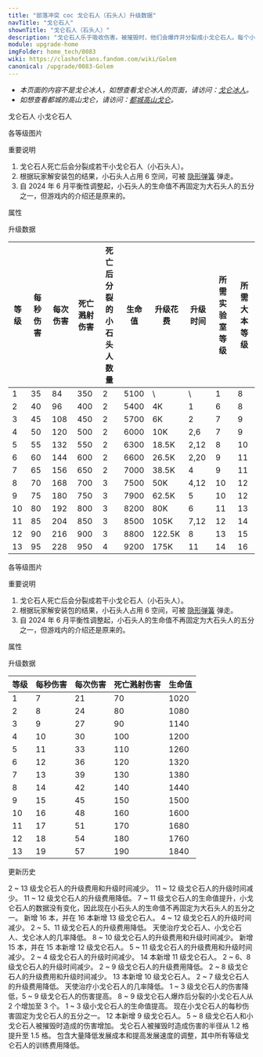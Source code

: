 ```yaml
---
title: "部落冲突 coc 戈仑石人（石头人）升级数据"
navTitle: "戈仑石人"
shownTitle: "戈仑石人（石头人）"
description: "戈仑石人乐于吸收伤害。被摧毁时，他们会爆炸并分裂成小戈仑石人。每个小戈仑石人拥有原戈仑石人 1/5 的攻击力和生命值。"
module: upgrade-home
imgFolder: home_tech/0083
wiki: https://clashofclans.fandom.com/wiki/Golem
canonical: /upgrade/0083-Golem
---
```


- *本页面的内容不是戈仑冰人，如想查看戈仑冰人的页面，请访问：[戈仑冰人](/upgrade/0087-Ice-Golem)。*
- *如想查看都城的高山戈仑，请访问：[都城高山戈仑](/upgrade/200d-Mountain-Golem)。*

<SwitchTabs contentClass="cp-unit-items" :stickyTabs="true" :pageTabs="true">
    <SwitchTab tabId="cp-unit-item-0" :activeTab="true">戈仑石人</SwitchTab>
    <SwitchTab tabId="cp-unit-item-1">小戈仑石人</SwitchTab>
</SwitchTabs>

<!-- ↓↓↓ 戈仑石人 ↓↓↓ -->
<SwitchTabGroup id="cp-unit-item-0" class="cp-unit-items">
<UnitInfo :folder="$frontmatter.imgFolder" imgSrc="Golem_info.png" imgAlt="戈仑石人"
    description="戈仑石人乐于吸收伤害。被摧毁时，他们会爆炸并分裂成小戈仑石人。每个小戈仑石人拥有原戈仑石人 1/5 的攻击力和生命值。" />

<SmallTitle>各等级图片</SmallTitle>

<Panel>
    <UnitImgGroup title="戈仑石人和小戈仑石人的模型是一样的，只是大小不同。" :folder="$frontmatter.imgFolder">
        <UnitImg imgTitle="1 - 2 级" imgSrc="Golem1.png" />
        <UnitImg imgTitle="3 - 4 级" imgSrc="Golem3.png" />
        <UnitImg imgTitle="5 级" imgSrc="Golem5.png" />
        <UnitImg imgTitle="6 级" imgSrc="Golem6.png" />
        <UnitImg imgTitle="7 级" imgSrc="Golem7.png" />
        <UnitImg imgTitle="8 级" imgSrc="Golem8.png" />
        <UnitImg imgTitle="9 级" imgSrc="Golem9.png" />
        <UnitImg imgTitle="10 级" imgSrc="Golem10.png" />
        <UnitImg imgTitle="11 级" imgSrc="Golem11.png" />
        <UnitImg imgTitle="12 级" imgSrc="Golem12.png" />
        <UnitImg imgTitle="13 级" imgSrc="Golem13.png" />
    </UnitImgGroup>
</Panel>

<SmallTitle>重要说明</SmallTitle>

1. 戈仑石人死亡后会分裂成若干小戈仑石人（小石头人）。
2. 根据玩家解安装包的结果，小石头人占用 6 空间，可被 [隐形弹簧](/upgrade/0381-Spring-Trap) 弹走。
3. 自 2024 年 6 月平衡性调整起，小石头人的生命值不再固定为大石头人的五分之一，但游戏内的介绍还是原来的。

<SmallTitle>属性</SmallTitle>

<UnitProperties>
    <UnitProperty pKey="攻击偏好" pValue="防御建筑" />
    <UnitProperty pKey="伤害类型" pValue="单体伤害" />
    <UnitProperty pKey="攻击的目标" pValue="仅地面目标" />
    <UnitProperty pKey="占据人口" pValue="30" />
    <UnitProperty pKey="移动速度" pValue="1.5 格/秒" />
    <UnitProperty pKey="攻击速度" pValue="2.4 秒/次" />
    <UnitProperty pKey="攻击距离" pValue="1 格" />
    <UnitProperty pKey="死亡伤害半径" pValue="1.5 格" />
    <UnitProperty pKey="死亡溅射延迟" pValue="无" />
    <UnitProperty pKey="所需暗黑训练营等级" pValue="4" />
    <UnitProperty pKey="所需大本等级" pValue="8" />
    <UnitProperty pKey="训练时间" pValue="300" trainingSystem="2022" />
</UnitProperties>

<SmallTitle>升级数据</SmallTitle>

<script setup>
const tableExtraInfo = [
    {
        "column": 6,
        "type": "cost",
        "gpClass": "research",
        "icon": "Dark_Elixir"
    },
    {
        "column": 7,
        "type": "time",
        "gpClass": "research"
    }
];
</script>

<UnitTable :tableExtraInfo="tableExtraInfo">

| 等级 |  每秒伤害 | 每次伤害 |死亡溅射<br>伤害|死亡后分裂的<br>小石头人数量| 生命值 |升级花费|  升级时间  |所需<br>实验室等级|所需<br>大本等级|
| ---- |   ----   |   ----  |      ----     |           ----           |  ---- |  ----  |    ----   |       ----      |      ----     |
|   1  |     35   |    84   |       350     |              2           |  5100 |    \   |      \    |        1        |       8       |
|   2  |     40   |    96   |       400     |              2           |  5400 |     4K |    1      |        6        |       8       |
|   3  |     45   |    108  |       450     |              2           |  5700 |     6K |    2      |        7        |       9       |
|   4  |     50   |    120  |       500     |              2           |  6000 |    10K |    2,6    |        7        |       9       |
|   5  |     55   |    132  |       550     |              2           |  6300 |  18.5K |    2,12   |        8        |      10       |
|   6  |     60   |    144  |       600     |              2           |  6600 |  26.5K |    2,20   |        9        |      11       |
|   7  |     65   |    156  |       650     |              2           |  7000 |  38.5K |    4      |        9        |      11       |
|   8  |     70   |    168  |       700     |              3           |  7500 |    50K |    4,12   |       10        |      12       |
|   9  |     75   |    180  |       750     |              3           |  7900 |  62.5K |    5      |       10        |      12       |
|  10  |     80   |    192  |       800     |              3           |  8200 |    80K |    6      |       11        |      13       |
|  11  |     85   |    204  |       850     |              3           |  8500 |   105K |    7,12   |       12        |      14       |
|  12  |     90   |    216  |       900     |              3           |  8800 | 122.5K |    8      |       13        |      15       |
|  13  |     95   |    228  |       950     |              4           |  9200 |   175K |   11      |       14        |      16       |
</UnitTable>
</SwitchTabGroup>

<!-- ↓↓↓ 小戈仑石人 ↓↓↓ -->
<SwitchTabGroup id="cp-unit-item-1" class="cp-unit-items">
<UnitInfo :folder="$frontmatter.imgFolder" imgSrc="Golemite_info.png" imgAlt="小戈仑石人"
    description="小戈仑石人是由这个巨大生物孕育的更小的戈仑石人。当戈仑石人被摧毁时，小戈仑石人被赋予生命并继续战斗！" />

<SmallTitle>各等级图片</SmallTitle>

<Panel>
    <UnitImgGroup title="戈仑石人和小戈仑石人的模型是一样的，只是大小不同。" :folder="$frontmatter.imgFolder">
        <UnitImg imgTitle="1 - 2 级" imgSrc="Golem1.png" />
        <UnitImg imgTitle="3 - 4 级" imgSrc="Golem3.png" />
        <UnitImg imgTitle="5 级" imgSrc="Golem5.png" />
        <UnitImg imgTitle="6 级" imgSrc="Golem6.png" />
        <UnitImg imgTitle="7 级" imgSrc="Golem7.png" />
        <UnitImg imgTitle="8 级" imgSrc="Golem8.png" />
        <UnitImg imgTitle="9 级" imgSrc="Golem9.png" />
        <UnitImg imgTitle="10 级" imgSrc="Golem10.png" />
        <UnitImg imgTitle="11 级" imgSrc="Golem11.png" />
        <UnitImg imgTitle="12 级" imgSrc="Golem12.png" />
        <UnitImg imgTitle="13 级" imgSrc="Golem13.png" />
    </UnitImgGroup>
</Panel>

<SmallTitle>重要说明</SmallTitle>

1. 戈仑石人死亡后会分裂成若干小戈仑石人（小石头人）。
2. 根据玩家解安装包的结果，小石头人占用 6 空间，可被 [隐形弹簧](/upgrade/0381-Spring-Trap) 弹走。
3. 自 2024 年 6 月平衡性调整起，小石头人的生命值不再固定为大石头人的五分之一，但游戏内的介绍还是原来的。

<SmallTitle>属性</SmallTitle>

<UnitProperties>
    <UnitProperty pKey="攻击偏好" pValue="防御建筑" />
    <UnitProperty pKey="伤害类型" pValue="单体伤害" />
    <UnitProperty pKey="攻击的目标" pValue="仅地面目标" />
    <UnitProperty pKey="占据人口" pValue="6" />
    <UnitProperty pKey="移动速度" pValue="1.5 格/秒" />
    <UnitProperty pKey="攻击速度" pValue="3 秒/次" />
    <UnitProperty pKey="攻击距离" pValue="0.5 格" />
    <UnitProperty pKey="死亡伤害半径" pValue="1.5 格" />
    <UnitProperty pKey="死亡溅射延迟" pValue="无" />
</UnitProperties>

<SmallTitle>升级数据</SmallTitle>

<UnitTable>

| 等级 |  每秒伤害 | 每次伤害 | 死亡溅射伤害 | 生命值 |
|  --- |    ----  |   ----  |     ----    |  ----  |
|   1  |      7   |    21   |      70     |  1020  |
|   2  |      8   |    24   |      80     |  1080  |
|   3  |      9   |    27   |      90     |  1140  |
|   4  |     10   |    30   |     100     |  1200  |
|   5  |     11   |    33   |     110     |  1260  |
|   6  |     12   |    36   |     120     |  1320  |
|   7  |     13   |    39   |     130     |  1380  |
|   8  |     14   |    42   |     140     |  1440  |
|   9  |     15   |    45   |     150     |  1500  |
|  10  |     16   |    48   |     160     |  1600  |
|  11  |     17   |    51   |     170     |  1680  |
|  12  |     18   |    54   |     180     |  1760  |
|  13  |     19   |    57   |     190     |  1840  |
</UnitTable>
</SwitchTabGroup>

<!-- ↓↓↓ 公共部分 ↓↓↓ -->
<SmallTitle>更新历史</SmallTitle>

<Timeline>
    <TimelineItem date="2024/11/25">
        <TimelineRow>2 ~ 13 级戈仑石人的升级费用和升级时间减少。</TimelineRow>
    </TimelineItem>
    <TimelineItem date="2024/06/18">
        <TimelineRow>11 ~ 12 级戈仑石人的升级时间减少。</TimelineRow>
        <TimelineRow>11 ~ 12 级戈仑石人的升级费用降低。</TimelineRow>
    </TimelineItem>
    <TimelineItem date="2024/06/03">
        <TimelineRow>7 ~ 11 级戈仑石人的生命值提升，小戈仑石人的数据没有变化，因此现在小石头人的生命值不再固定为大石头人的五分之一。</TimelineRow>
    </TimelineItem>
    <TimelineItem date="2023/12/12">
        <TimelineRow>新增 16 本，并在 16 本新增 13 级戈仑石人。</TimelineRow>
        <TimelineRow>4 ~ 12 级戈仑石人的升级时间减少。</TimelineRow>
        <TimelineRow>2 ~ 5、11 级戈仑石人的升级费用降低。</TimelineRow>
        <TimelineRow>天使治疗戈仑石人、小戈仑石人、戈仑冰人的几率降低。</TimelineRow>
    </TimelineItem>
    <TimelineItem date="2023/06/12">
        <TimelineRow>8 ~ 10 级戈仑石人的升级费用和升级时间减少。</TimelineRow>
    </TimelineItem>
    <TimelineItem date="2022/10/10">
        <TimelineRow>新增 15 本，并在 15 本新增 12 级戈仑石人。</TimelineRow>
        <TimelineRow>5 ~ 11 级戈仑石人的升级费用和升级时间减少。</TimelineRow>
    </TimelineItem>
    <TimelineItem date="2021/12/09">
        <TimelineRow>2 ~ 4 级戈仑石人的升级时间减少。</TimelineRow>
    </TimelineItem>
    <TimelineItem date="2021/09/27">
        <TimelineRow>14 本新增 11 级戈仑石人。</TimelineRow>
    </TimelineItem>
    <TimelineItem date="2021/04/12">
        <TimelineRow>2 ~ 6、8 级戈仑石人的升级时间减少。</TimelineRow>
        <TimelineRow>2 ~ 9 级戈仑石人的升级费用降低。</TimelineRow>
    </TimelineItem>
    <TimelineItem date="2020/10/12">
        <TimelineRow>2 ~ 8 级戈仑石人的升级费用和升级时间减少。</TimelineRow>
    </TimelineItem>
    <TimelineItem date="2020/06/22">
        <TimelineRow>13 本新增 10 级戈仑石人。</TimelineRow>
    </TimelineItem>
    <TimelineItem date="2020/03/30">
        <TimelineRow>2 ~ 7 级戈仑石人的升级费用降低。</TimelineRow>
        <TimelineRow>天使治疗小戈仑石人的几率降低。</TimelineRow>
    </TimelineItem>
    <TimelineItem date="2019/09/11">
        <TimelineRow>1 ~ 3 级戈仑石人的伤害降低，5 ~ 9 级戈仑石人的伤害提高。</TimelineRow>
        <TimelineRow>8 ~ 9 级戈仑石人爆炸后分裂的小戈仑石人从 2 个增加至 3 个。</TimelineRow>
        <TimelineRow>1 ~ 3 级小戈仑石人的生命值提高。</TimelineRow>
        <TimelineRow>现在小戈仑石人的每秒伤害固定为戈仑石人的五分之一。</TimelineRow>
    </TimelineItem>
    <TimelineItem date="2019/06/18">
        <TimelineRow>12 本新增 9 级戈仑石人。</TimelineRow>
        <TimelineRow>5 ~ 8 级戈仑石人和小戈仑石人被摧毁时造成的伤害增加。</TimelineRow>
        <TimelineRow>戈仑石人被摧毁时造成伤害的半径从 1.2 格提升至 1.5 格。</TimelineRow>
    </TimelineItem>
    <TimelineItem date="2019/04/02">
        <TimelineRow>包含大量降低发展成本和提高发展速度的调整，其中所有等级戈仑石人的训练费用降低。</TimelineRow>
    </TimelineItem>
    <TimelineItem :historyBottom="true" />
</Timeline>